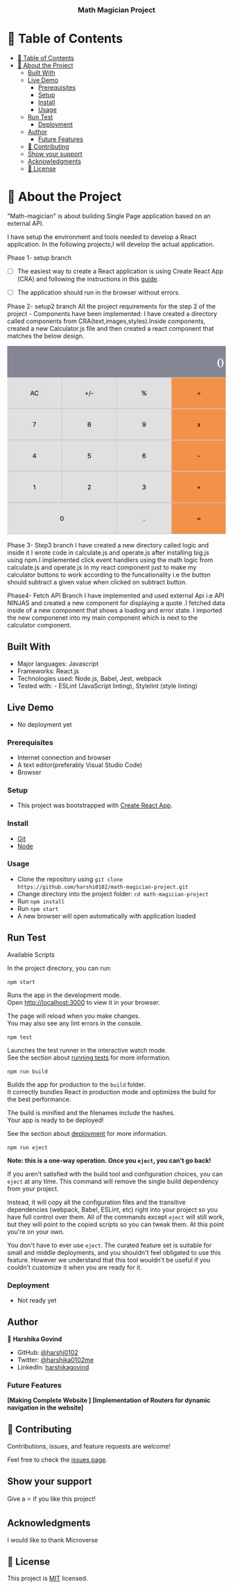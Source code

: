 <a name="readme-top"></a>

<div align="center">

  <br/>
  <h3><b>Math Magician Project</b></h3>
</div>

<!-- TABLE OF CONTENTS -->

# 📗 Table of Contents

- [📗 Table of Contents](#-table-of-contents)
- [📖 About the Project ](#-about-the-project-)
  - [Built With](#built-with)
  - [Live Demo](#live-demo)
    - [Prerequisites](#prerequisites)
    - [Setup](#setup)
    - [Install](#install)
    - [Usage](#usage)
  - [Run Test](#run-test)
    - [Deployment](#deployment)
  - [Author](#author)
    - [Future Features](#future-features)
  - [🤝 Contributing](#-contributing)
  - [Show your support](#show-your-support)
  - [Acknowledgments](#acknowledgments)
  - [📝 License](#-license)

<!-- PROJECT DESCRIPTION -->

# 📖 About the Project <a name="about-project"></a>

"Math-magician" is about building Single Page application based on an external API. 

I have setup the environment and tools needed to develop a React application. In the following projects,I will  develop the actual application.


<!-- > Describe your project in 1 or 2 sentences. --->


Phase 1- setup branch

- [ ] The easiest way to create a React application is using Create React App (CRA) and following the instructions in this [guide](https://create-react-app.dev/docs/getting-started/).
- [ ] The application should run in the browser without errors.
  

Phase 2- setup2 branch
All the project requirements for the step 2 of the project - Components have been implemented:
I have created a directory called components from CRA(text,images,styles).Inside components, created a new Calculator.js file and then created a react component that matches the below design.

![screenshot](./snapshot.png)

Phase 3- Step3 branch
I have created a new directory called logic and inside it I wrote code in calculate.js and operate.js after installing big.js using npm.I implemented click event handlers using the math logic from calculate.js and operate.js in my react component just to make my calculator buttons to work according to the funcationality i.e the button should subtract a given value when clicked on subtract button. 

Phase4- Fetch API Branch
I have implemented and used external Api i.e API NINJAS and created a new component for displaying a quote .I fetched data inside of a new component that shows a loading and error state. I imported the new componenet into my main component which is next to the calculator component. 

## Built With

- Major languages: Javascript
- Frameworks: React.js
- Technologies used: Node.js, Babel, Jest, webpack
- Tested with: - ESLint (JavaScript linting), Stylelint (style linting)

## Live Demo

- No deployment yet

### Prerequisites

- Internet connection and browser
- A text editor(preferably Visual Studio Code)
- Browser

### Setup

- This project was bootstrapped with [Create React App](https://github.com/facebook/create-react-app).

### Install

- [Git](https://git-scm.com/downloads)
- [Node](https://nodejs.org/en/download/)


### Usage

- Clone the repository using `git clone https://github.com/harshi0102/math-magician-project.git`
- Change directory into the project folder: `cd math-magician-project`
- Run `npm install`
- Run `npm start`
- A new browser will open automatically with application loaded

## Run Test

Available Scripts

In the project directory, you can run:

 `npm start`

Runs the app in the development mode.\
Open [http://localhost:3000](http://localhost:3000) to view it in your browser.

The page will reload when you make changes.\
You may also see any lint errors in the console.

 `npm test`

Launches the test runner in the interactive watch mode.\
See the section about [running tests](https://facebook.github.io/create-react-app/docs/running-tests) for more information.

 `npm run build`

Builds the app for production to the `build` folder.\
It correctly bundles React in production mode and optimizes the build for the best performance.

The build is minified and the filenames include the hashes.\
Your app is ready to be deployed!

See the section about [deployment](https://facebook.github.io/create-react-app/docs/deployment) for more information.

 `npm run eject`

**Note: this is a one-way operation. Once you `eject`, you can't go back!**

If you aren't satisfied with the build tool and configuration choices, you can `eject` at any time. This command will remove the single build dependency from your project.

Instead, it will copy all the configuration files and the transitive dependencies (webpack, Babel, ESLint, etc) right into your project so you have full control over them. All of the commands except `eject` will still work, but they will point to the copied scripts so you can tweak them. At this point you're on your own.

You don't have to ever use `eject`. The curated feature set is suitable for small and middle deployments, and you shouldn't feel obligated to use this feature. However we understand that this tool wouldn't be useful if you couldn't customize it when you are ready for it.

### Deployment

- Not ready yet

## Author

👤 **Harshika Govind**

- GitHub: [@harshi0102](https://github.com/harshi0102)
- Twitter: [@harshika0102me](https://twitter.com/harshika0102me)
- LinkedIn: [harshikagovind](https://linkedin.com/in/harshikagovind)

### Future Features
 **[Making Complete Website ]**
 **[Implementation of Routers for dynamic navigation in the website]**



## 🤝 Contributing

Contributions, issues, and feature requests are welcome!

Feel free to check the [issues page](https://github.com/harshi0102/math-magician-project/issues).

## Show your support

Give a ⭐️ if you like this project!

## Acknowledgments
I would like to thank Microverse

## 📝 License

This project is [MIT](https://github.com/harshi0102/math-magician-project/blob/development/LICENSE) licensed.